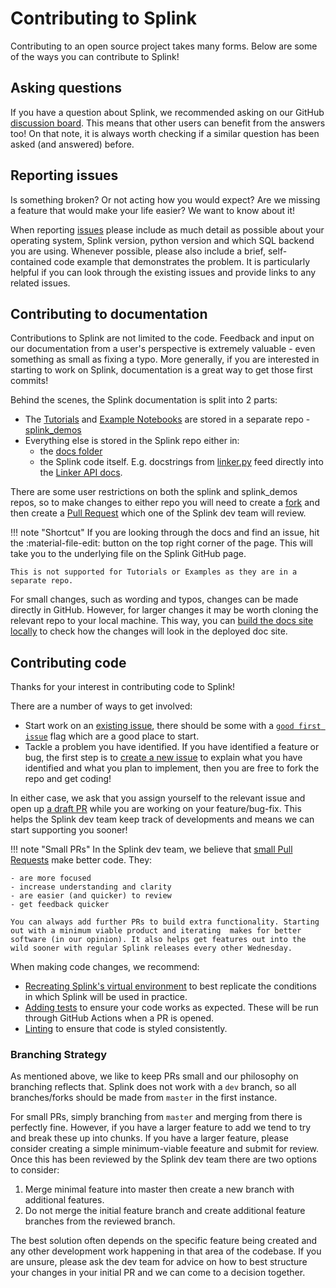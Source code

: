 # Contributing to Splink

Contributing to an open source project takes many forms. Below are some of the ways you can contribute to Splink!

## Asking questions

If you have a question about Splink, we recommended asking on our GitHub [discussion board](https://github.com/moj-analytical-services/splink/discussions). This means that other users can benefit from the answers too! On that note, it is always worth checking if a similar question has been asked (and answered) before.

## Reporting issues

Is something broken? Or not acting how you would expect? Are we missing a feature that would make your life easier? We want to know about it!

When reporting [issues](https://github.com/moj-analytical-services/splink/issues) please include as much detail as possible about your operating system, Splink version, python version and which SQL backend you are using. Whenever possible, please also include a brief, self-contained code example that demonstrates the problem. It is particularly helpful if you can look through the existing issues and provide links to any related issues.

## Contributing to documentation

Contributions to Splink are not limited to the code. Feedback and input on our documentation from a user's perspective is extremely valuable - even something as small as fixing a typo. More generally, if you are interested in starting to work on Splink, documentation is a great way to get those first commits!

Behind the scenes, the Splink documentation is split into 2 parts:

- The [Tutorials](./docs/demos/00_Tutorial_Introduction.ipynb) and [Example Notebooks](./docs/examples_index.md) are stored in a separate repo - [splink_demos](https://github.com/moj-analytical-services/splink_demos)
- Everything else is stored in the Splink repo either in:
    - the [docs folder](https://github.com/moj-analytical-services/splink/tree/master/docs)
    - the Splink code itself. E.g. docstrings from [linker.py](https://github.com/moj-analytical-services/splink/blob/master/splink/linker.py) feed directly into the [Linker API docs](./docs/linker.md).

There are some user restrictions on both the splink and splink_demos repos, so to make changes to either repo you will need to create a [fork](https://docs.github.com/en/get-started/quickstart/fork-a-repo) and then create a [Pull Request](https://docs.github.com/en/pull-requests/collaborating-with-pull-requests/proposing-changes-to-your-work-with-pull-requests/creating-a-pull-request-from-a-fork) which one of the Splink dev team will review.

!!! note "Shortcut"
    If you are looking through the docs and find an issue, hit the :material-file-edit: button on the top right corner of the page. This will take you to the underlying file on the Splink GitHub page.
    
    This is not supported for Tutorials or Examples as they are in a separate repo.

For small changes, such as wording and typos, changes can be made directly in GitHub. However, for larger changes it may be worth cloning the relevant repo to your local machine. This way, you can [build the docs site locally](./docs/dev_guides/changing_splink/build_docs_locally.md) to check how the changes will look in the deployed doc site.


## Contributing code
Thanks for your interest in contributing code to Splink!

There are a number of ways to get involved:

- Start work on an [existing issue](https://github.com/moj-analytical-services/splink/issues), there should be some with a [`good first issue`](https://github.com/moj-analytical-services/splink/issues?q=is%3Aissue+is%3Aopen+label%3A%22good+first+issue%22) flag which are a good place to start. 
- Tackle a problem you have identified. If you have identified a feature or bug, the first step is to [create a new issue](https://github.com/moj-analytical-services/splink/issues/new/choose) to explain what you have identified and what you plan to implement, then you are free to fork the repo and get coding!

In either case, we ask that you assign yourself to the relevant issue and open up [a draft PR](https://github.blog/2019-02-14-introducing-draft-pull-requests/) while you are working on your feature/bug-fix. This helps the Splink dev team keep track of developments and means we can start supporting you sooner!

!!! note "Small PRs"
    In the Splink dev team, we believe that [small Pull Requests](https://essenceofcode.com/2019/10/29/the-art-of-small-pull-requests/) make better code. They:

    - are more focused
    - increase understanding and clarity
    - are easier (and quicker) to review
    - get feedback quicker

    You can always add further PRs to build extra functionality. Starting out with a minimum viable product and iterating  makes for better software (in our opinion). It also helps get features out into the wild sooner with regular Splink releases every other Wednesday.

When making code changes, we recommend:
* [Recreating Splink's virtual environment](./docs/dev_guides/changing_splink/building_env_locally.md) to best replicate the conditions in which Splink will be used in practice. 
* [Adding tests](./docs/dev_guides/changing_splink/testing.md) to ensure your code works as expected. These will be run through GitHub Actions when a PR is opened.
* [Linting](./docs/dev_guides/changing_splink/lint_and_format.md) to ensure that code is styled consistently.

### Branching Strategy

As mentioned above, we like to keep PRs small and our philosophy on branching reflects that. Splink does not work with a `dev` branch, so all branches/forks should be made from `master` in the first instance. 

For small PRs, simply branching from `master` and merging from there is perfectly fine. However, if you have a larger feature to add we tend to try and break these up into chunks. If you have a larger feature, please consider creating a simple minimum-viable feeature and submit for review. Once this has been reviewed by the Splink dev team there are two options to consider:

1. Merge minimal feature into master then create a new branch with additional features.
2. Do not merge the initial feature branch and create additional feature branches from the reviewed branch.

The best solution often depends on the specific feature being created and any other development work happening in that area of the codebase. If you are unsure, please ask the dev team for advice on how to best structure your changes in your initial PR and we can come to a decision together.